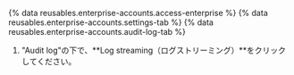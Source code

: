 {% data reusables.enterprise-accounts.access-enterprise %}
{% data reusables.enterprise-accounts.settings-tab %}
{% data reusables.enterprise-accounts.audit-log-tab %}
1. "Audit log"の下で、**Log streaming（ログストリーミング）**をクリックしてください。
